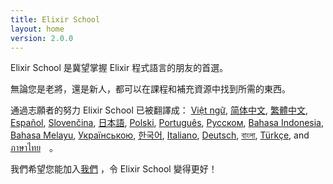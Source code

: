 ```yaml
---
title: Elixir School
layout: home
version: 2.0.0
---
```


Elixir School 是冀望掌握 Elixir 程式語言的朋友的首選。

無論您是老將，還是新人，都可以在課程和補充資源中找到所需的東西。

通過志願者的努力 Elixir School 已被翻譯成： [Việt ngữ][vi], [简体中文][zh-hans], [繁體中文][zh-hant], [Español][es], [Slovenčina][sk], [日本語][ja], [Polski][pl], [Português][pt], [Русском][ru], [Bahasa Indonesia][id], [Bahasa Melayu][ms], [Українською][uk], [한국어][ko], [Italiano][it], [Deutsch][de], [বাংলা][bn], [Türkçe][tr], and [ภาษาไทย][th]　。

我們希望您能加入[我們](https://github.com/elixirschool/elixirschool) ，令 Elixir School 變得更好！

  [es]: /es/
  [it]: /it/
  [ja]: /ja/
  [ko]: /ko/
  [pl]: /pl/
  [pt]: /pt/
  [ru]: /ru/
  [sk]: /sk/
  [vi]: /vi/
  [id]: /id/
  [ms]: /ms/
  [uk]: /uk/
  [de]: /de/
  [bn]: /bn/
  [tr]: /tr/
  [th]: /th/
  [zh-hans]: /zh-hans/
  [zh-hant]: /zh-hant/
